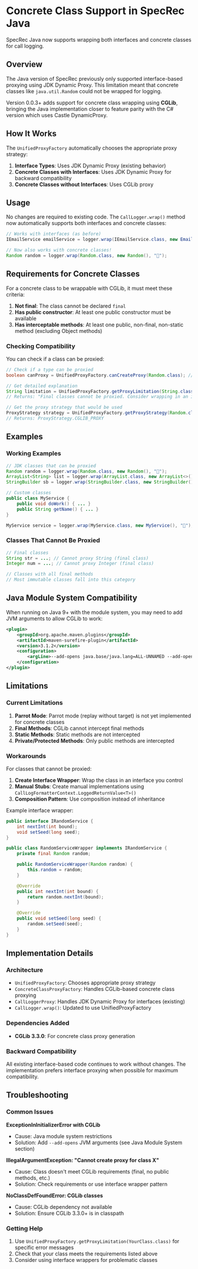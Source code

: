 # Concrete Class Support in SpecRec Java

SpecRec Java now supports wrapping both interfaces and concrete classes for call logging.

## Overview

The Java version of SpecRec previously only supported interface-based proxying using JDK Dynamic Proxy. This limitation meant that concrete classes like `java.util.Random` could not be wrapped for logging.

Version 0.0.3+ adds support for concrete class wrapping using **CGLib**, bringing the Java implementation closer to feature parity with the C# version which uses Castle DynamicProxy.

## How It Works

The `UnifiedProxyFactory` automatically chooses the appropriate proxy strategy:

1. **Interface Types**: Uses JDK Dynamic Proxy (existing behavior)
2. **Concrete Classes with Interfaces**: Uses JDK Dynamic Proxy for backward compatibility
3. **Concrete Classes without Interfaces**: Uses CGLib proxy

## Usage

No changes are required to existing code. The `CallLogger.wrap()` method now automatically supports both interfaces and concrete classes:

```java
// Works with interfaces (as before)
IEmailService emailService = logger.wrap(IEmailService.class, new EmailServiceImpl(), "📧");

// Now also works with concrete classes!
Random random = logger.wrap(Random.class, new Random(), "🎲");
```

## Requirements for Concrete Classes

For a concrete class to be wrappable with CGLib, it must meet these criteria:

1. **Not final**: The class cannot be declared `final`
2. **Has public constructor**: At least one public constructor must be available
3. **Has interceptable methods**: At least one public, non-final, non-static method (excluding Object methods)

### Checking Compatibility

You can check if a class can be proxied:

```java
// Check if a type can be proxied
boolean canProxy = UnifiedProxyFactory.canCreateProxy(Random.class); // true

// Get detailed explanation
String limitation = UnifiedProxyFactory.getProxyLimitation(String.class);
// Returns: "Final classes cannot be proxied. Consider wrapping in an interface."

// Get the proxy strategy that would be used
ProxyStrategy strategy = UnifiedProxyFactory.getProxyStrategy(Random.class);
// Returns: ProxyStrategy.CGLIB_PROXY
```

## Examples

### Working Examples

```java
// JDK classes that can be proxied
Random random = logger.wrap(Random.class, new Random(), "🎲");
ArrayList<String> list = logger.wrap(ArrayList.class, new ArrayList<>(), "📋");
StringBuilder sb = logger.wrap(StringBuilder.class, new StringBuilder(), "🔤");

// Custom classes
public class MyService {
    public void doWork() { ... }
    public String getName() { ... }
}

MyService service = logger.wrap(MyService.class, new MyService(), "🔧");
```

### Classes That Cannot Be Proxied

```java
// Final classes
String str = ...; // Cannot proxy String (final class)
Integer num = ...; // Cannot proxy Integer (final class)

// Classes with all final methods
// Most immutable classes fall into this category
```

## Java Module System Compatibility

When running on Java 9+ with the module system, you may need to add JVM arguments to allow CGLib to work:

```xml
<plugin>
    <groupId>org.apache.maven.plugins</groupId>
    <artifactId>maven-surefire-plugin</artifactId>
    <version>3.1.2</version>
    <configuration>
        <argLine>--add-opens java.base/java.lang=ALL-UNNAMED --add-opens java.base/java.security=ALL-UNNAMED --add-opens java.base/java.util=ALL-UNNAMED</argLine>
    </configuration>
</plugin>
```

## Limitations

### Current Limitations

1. **Parrot Mode**: Parrot mode (replay without target) is not yet implemented for concrete classes
2. **Final Methods**: CGLib cannot intercept final methods
3. **Static Methods**: Static methods are not intercepted
4. **Private/Protected Methods**: Only public methods are intercepted

### Workarounds

For classes that cannot be proxied:

1. **Create Interface Wrapper**: Wrap the class in an interface you control
2. **Manual Stubs**: Create manual implementations using `CallLogFormatterContext.LoggedReturnValue<T>()`
3. **Composition Pattern**: Use composition instead of inheritance

Example interface wrapper:
```java
public interface IRandomService {
    int nextInt(int bound);
    void setSeed(long seed);
}

public class RandomServiceWrapper implements IRandomService {
    private final Random random;

    public RandomServiceWrapper(Random random) {
        this.random = random;
    }

    @Override
    public int nextInt(int bound) {
        return random.nextInt(bound);
    }

    @Override
    public void setSeed(long seed) {
        random.setSeed(seed);
    }
}
```

## Implementation Details

### Architecture

- `UnifiedProxyFactory`: Chooses appropriate proxy strategy
- `ConcreteClassProxyFactory`: Handles CGLib-based concrete class proxying
- `CallLoggerProxy`: Handles JDK Dynamic Proxy for interfaces (existing)
- `CallLogger.wrap()`: Updated to use UnifiedProxyFactory

### Dependencies Added

- **CGLib 3.3.0**: For concrete class proxy generation

### Backward Compatibility

All existing interface-based code continues to work without changes. The implementation prefers interface proxying when possible for maximum compatibility.

## Troubleshooting

### Common Issues

**ExceptionInInitializerError with CGLib**
- Cause: Java module system restrictions
- Solution: Add `--add-opens` JVM arguments (see Java Module System section)

**IllegalArgumentException: "Cannot create proxy for class X"**
- Cause: Class doesn't meet CGLib requirements (final, no public methods, etc.)
- Solution: Check requirements or use interface wrapper pattern

**NoClassDefFoundError: CGLib classes**
- Cause: CGLib dependency not available
- Solution: Ensure CGLib 3.3.0+ is in classpath

### Getting Help

1. Use `UnifiedProxyFactory.getProxyLimitation(YourClass.class)` for specific error messages
2. Check that your class meets the requirements listed above
3. Consider using interface wrappers for problematic classes
